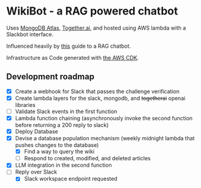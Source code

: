# WikiBot - a RAG powered chatbot

Uses [MongoDB Atlas](https://www.mongodb.com/atlas/database), [Together.ai](together.ai), and hosted using AWS lambda with a Slackbot interface.

Influenced heavily by [this](https://www.together.ai/blog/rag-tutorial-mongodb) guide to a RAG chatbot.

Infrastructure as Code generated with [the AWS CDK](https://docs.aws.amazon.com/cdk/v2/guide/home.html).

## Development roadmap

* [X] Create a webhook for Slack that passes the challenge verification
* [X] Create lambda layers for the slack, mongodb, and ~~togetherai~~ openai libraries
* [ ] Validate Slack events in the first function
* [X] Lambda function chaining (asynchronously invoke the second function before returning a 200 reply to slack)
* [X] Deploy Database
* [X] Devise a database population mechanism (weekly midnight lambda that pushes changes to the database)
  * [X] Find a way to query the wiki
  * [ ] Respond to created, modified, and deleted articles
* [X] LLM integration in the second function
* [ ] Reply over Slack
  * [X] Slack workspace endpoint requested
